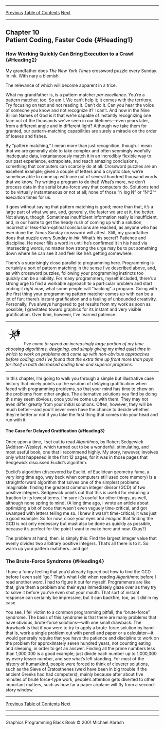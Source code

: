   ------------------------ --------------------------------- --------------------
  [Previous](09-07.html)   [Table of Contents](index.html)   [Next](10-02.html)
  ------------------------ --------------------------------- --------------------

Chapter 10\
 Patient Coding, Faster Code {#Heading1}
----------------------------

### How Working Quickly Can Bring Execution to a Crawl {#Heading2}

My grandfather does *The New York Times* crossword puzzle every Sunday.
In ink. With nary a blemish.

The relevance of which will become apparent in a trice.

What my grandfather is, is a pattern matcher *par excellence*. You’re a
pattern matcher, too. So am I. We can’t help it; it comes with the
territory. Try focusing on text and not reading it. Can’t do it. Can you
hear the voice of someone you know and not recognize it? I can’t. And
how in the Nine Billion Names of God is it that we’re capable of
instantly recognizing one face out of the thousands we’ve seen in our
lifetimes—even years later, from a different angle and in different
light? Although we take them for granted, our pattern-matching
capabilities are surely a miracle on the order of loaves and fishes.

By “pattern matching,” I mean more than just recognition, though. I mean
that we are generally able to take complex and often seemingly woefully
inadequate data, instantaneously match it in an incredibly flexible way
to our past experience, extrapolate, and reach amazing conclusions,
something that computers can scarcely do at all. Crossword puzzles are
an excellent example; given a couple of letters and a cryptic clue,
we’re somehow able to come up with one out of several hundred thousand
words that we know. Try writing a program to do that! What’s more, we
don’t process data in the serial brute-force way that computers do.
Solutions tend to be virtually instantaneous or not at all; none of
those “N log N” or “N^2”^ execution times for us.

It goes without saying that pattern matching is good; more than that,
it’s a large part of what we are, and, generally, the faster we are at
it, the better. Not always, though. Sometimes insufficient information
really is insufficient, and, in our haste to get the heady rush of
coming up with a solution, incorrect or less-than-optimal conclusions
are reached, as anyone who has ever done the *Times* Sunday crossword
will attest. Still, my grandfather does that puzzle every Sunday *in
ink*. What’s his secret? Patience and discipline. He never fills a word
in until he’s confirmed it in his head via intersecting words, no matter
how strong the urge may be to put something down where he can see it and
feel like he’s getting somewhere.

There’s a surprisingly close parallel to programming here. Programming
is certainly a sort of pattern matching in the sense I’ve described
above, and, as with crossword puzzles, following your programming
instincts too quickly can be a liability. For many programmers, myself
included, there’s a strong urge to find a workable approach to a
particular problem and start coding it *right now*, what some people
call “hacking” a program. Going with the first thing your programming
pattern matcher comes up with can be a lot of fun; there’s instant
gratification and a feeling of unbounded creativity. Personally, I’ve
always hungered to get results from my work as soon as possible; I
gravitated toward graphics for its instant and very visible
gratification. Over time, however, I’ve learned patience.

  ------------------- ---------------------------------------------------------------------------------------------------------------------------------------------------------------------------------------------------------------------------------------------------------------------------------------------------------------------------------------------------
  ![](images/i.jpg)   *I’ve come to spend an increasingly large portion of my time choosing algorithms, designing, and simply giving my mind quiet time in which to work on problems and come up with non-obvious approaches before coding; and I’ve found that the extra time up front more than pays for itself in both decreased coding time and superior programs.*
  ------------------- ---------------------------------------------------------------------------------------------------------------------------------------------------------------------------------------------------------------------------------------------------------------------------------------------------------------------------------------------------

In this chapter, I’m going to walk you through a simple but illustrative
case history that nicely points up the wisdom of delaying gratification
when faced with programming problems, so that your mind has time to chew
on the problems from other angles. The alternative solutions you find by
doing this may seem obvious, once you’ve come up with them. They may not
even differ greatly from your initial solutions. Often, however, they
will be much better—and you’ll never even have the chance to decide
whether they’re better or not if you take the first thing that comes
into your head and run with it.

#### The Case for Delayed Gratification {#Heading3}

Once upon a time, I set out to read *Algorithms*, by Robert Sedgewick
(Addison-Wesley), which turned out to be a wonderful, stimulating, and
most useful book, one that I recommend highly. My story, however,
involves only what happened in the first 12 pages, for it was in those
pages that Sedgewick discussed Euclid’s algorithm.

Euclid’s algorithm (discovered by Euclid, of Euclidean geometry fame, a
very long time ago, way back when computers still used core memory) is a
straightforward algorithm that solves one of the simplest problems
imaginable: finding the greatest common integer divisor (GCD) of two
positive integers. Sedgewick points out that this is useful for reducing
a fraction to its lowest terms. I’m sure it’s useful for other things,
as well, although none spring to mind. (A long time ago, I wrote an
article about optimizing a bit of code that wasn’t even vaguely
time-critical, and got swamped with letters telling me so. I knew it
wasn’t time-critical; it was just a good example. So for now, close your
eyes and *imagine* that finding the GCD is not only necessary but must
also be done as quickly as possible, because it’s perfect for the point
I want to make here and now. Okay?)

The problem at hand, then, is simply this: Find the largest integer
value that evenly divides two arbitrary positive integers. That’s all
there is to it. So warm up your pattern matchers...and go!

### The Brute-Force Syndrome {#Heading4}

I have a funny feeling that you’d already figured out how to find the
GCD before I even said “go.” That’s what I did when reading
*Algorithms;* before I read another word, I had to figure it out for
myself. Programmers are like that; give them a problem and their eyes
immediately glaze over as they try to solve it before you’ve even shut
your mouth. That sort of instant response can certainly be impressive,
but it can backfire, too, as it did in my case.

You see, I fell victim to a common programming pitfall, the
“brute-force” syndrome. The basis of this syndrome is that there are
many problems that have obvious, brute-force solutions—with one small
drawback. The drawback is that if you were to try to apply a brute-force
solution by hand—that is, work a single problem out with pencil and
paper or a calculator—it would generally require that you have the
patience and discipline to work on the problem for approximately seven
hundred years, not counting eating and sleeping, in order to get an
answer. Finding all the prime numbers less than 1,000,000 is a good
example; just divide each number up to 1,000,000 by every lesser number,
and see what’s left standing. For most of the history of humankind,
people were forced to think of cleverer solutions, such as the Sieve of
Eratosthenes (we’d have been in big trouble if the ancient Greeks had
had computers), mainly because after about five minutes of brute
force-type work, people’s attention gets diverted to other important
matters, such as how far a paper airplane will fly from a second-story
window.

  ------------------------ --------------------------------- --------------------
  [Previous](09-07.html)   [Table of Contents](index.html)   [Next](10-02.html)
  ------------------------ --------------------------------- --------------------

* * * * *

Graphics Programming Black Book © 2001 Michael Abrash
